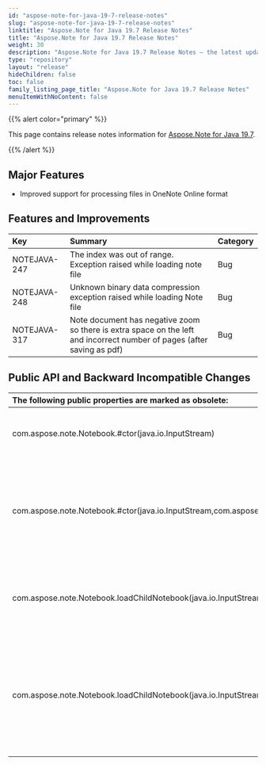 ```yaml
---
id: "aspose-note-for-java-19-7-release-notes"
slug: "aspose-note-for-java-19-7-release-notes"
linktitle: "Aspose.Note for Java 19.7 Release Notes"
title: "Aspose.Note for Java 19.7 Release Notes"
weight: 30
description: "Aspose.Note for Java 19.7 Release Notes – the latest updates and fixes."
type: "repository"
layout: "release"
hideChildren: false
toc: false
family_listing_page_title: "Aspose.Note for Java 19.7 Release Notes"
menuItemWithNoContent: false
---
```


{{% alert color="primary" %}}

This page contains release notes information for [Aspose.Note for Java 19.7](https://releases.aspose.com/note/java/19-7/).

{{% /alert %}}

## **Major Features**
- Improved support for processing files in OneNote Online format

## **Features and Improvements**

|**Key**|**Summary**|**Category**|
| :- | :- | :- |
|NOTEJAVA-247|The index was out of range. Exception raised while loading note file|Bug|
|NOTEJAVA-248|Unknown binary data compression exception raised while loading Note file|Bug|
|NOTEJAVA-317|Note document has negative zoom so there is extra space on the left and incorrect number of pages (after saving as pdf)|Bug|

## **Public API and Backward Incompatible Changes**

|**The following public properties are marked as obsolete:**|**Description**|
| :- | :- |
|com.aspose.note.Notebook.#ctor(java.io.InputStream)|Initializes a new instance of Notebook class.|
|com.aspose.note.Notebook.#ctor(java.io.InputStream,com.aspose.note.NotebookLoadOptions)|Initializes a new instance of Notebook class. Allows to specify additional load options.|
|com.aspose.note.Notebook.loadChildNotebook(java.io.InputStream)|Adds a child notebook node. Opens an existing OneNote notebook from a file.|
|com.aspose.note.Notebook.loadChildNotebook(java.io.InputStream,com.aspose.note.NotebookLoadOptions)|Adds a child notebook node. Opens an existing OneNote notebook from a file. Allows to specify additional load options.|
